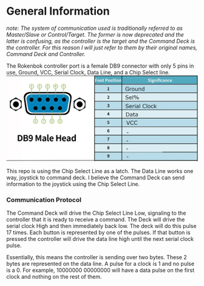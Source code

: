 # General Information 
*note: The system of communication used is traditionally referred to as Master/Slave or Control/Target. The former is now deprecated and the latter is confusing, as the controller is the target and the Command Deck is the controller. For this reason I will just refer to them by their original names, Command Deck and Controller.*


The Rokenbok controller port is a female DB9 connector with only 5 pins in use, Ground, VCC, Serial Clock, Data Line, and a Chip Select line. 
![Pinout](Controller_Pinout.png)

This repo is using the Chip Select Line as a latch. The Data Line works one way, joystick to command deck. I believe the Command Deck can send information to the joystick using the Chip Select Line.

### Communication Protocol

The Command Deck will drive the Chip Select Line Low, signaling to the controller that it is ready to receive a command. The Deck will drive the serial clock High and then immediately back low. The deck will do this pulse 17 times. Each button is represented by one of the pulses. If that button is pressed the controller will drive the data line high until the next serial clock pulse. 

Essentially, this means the controller is sending over two bytes. These 2 bytes are represented on the data line. A pulse for a clock is 1 and no pulse is a 0. For example, 10000000 00000000 will have a data pulse on the first clock and nothing on the rest of them.
